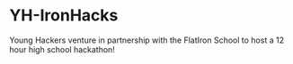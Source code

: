 YH-IronHacks
============
Young Hackers venture in partnership with the FlatIron School to host a 12 hour high school hackathon!
